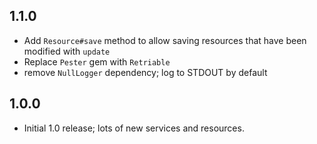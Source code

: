 ## 1.1.0
- Add `Resource#save` method to allow saving resources that have been modified with `update`
- Replace `Pester` gem with `Retriable`
- remove `NullLogger` dependency; log to STDOUT by default

## 1.0.0

- Initial 1.0 release; lots of new services and resources.
